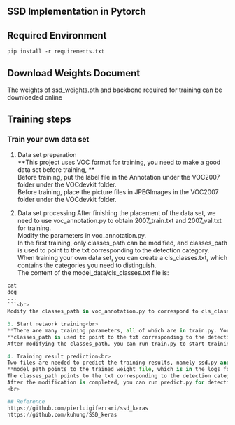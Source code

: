## SSD Implementation in Pytorch

## Required Environment
```console
pip install -r requirements.txt
```

## Download Weights Document
The weights of ssd_weights.pth and backbone required for training can be downloaded online<br>

## Training steps
### Train your own data set
1. Data set preparation<br>
**This project uses VOC format for training, you need to make a good data set before training, **<br>
Before training, put the label file in the Annotation under the VOC2007 folder under the VOCdevkit folder.<br>
Before training, place the picture files in JPEGImages in the VOC2007 folder under the VOCdevkit folder.<br>

2. Data set processing
After finishing the placement of the data set, we need to use voc_annotation.py to obtain 2007_train.txt and 2007_val.txt for training.<br>
Modify the parameters in voc_annotation.py. <br>
In the first training, only classes_path can be modified, and classes_path is used to point to the txt corresponding to the detection category.<br>
When training your own data set, you can create a cls_classes.txt, which contains the categories you need to distinguish.<br>
The content of the model_data/cls_classes.txt file is:<br>
```python
cat
dog
...
```<br>
Modify the classes_path in voc_annotation.py to correspond to cls_classes.txt, and run voc_annotation.py.

3. Start network training<br>
**There are many training parameters, all of which are in train.py. You can read the comments carefully after downloading the library. The most important part is still the classes_path in train.py. **<br>
**classes_path is used to point to the txt corresponding to the detection category, this txt is the same as the txt in voc_annotation.py! The data set for training yourself must be modified! **<br>
After modifying the classes_path, you can run train.py to start training. After training multiple epochs, the weights will be generated in the logs folder.<br>

4. Training result prediction<br>
Two files are needed to predict the training results, namely ssd.py and predict.py. Modify model_path and classes_path in ssd.py.<br>
**model_path points to the trained weight file, which is in the logs folder.<br>
The classes_path points to the txt corresponding to the detection category. **<br>
After the modification is completed, you can run predict.py for detection. After running, enter the image path to detect.<br>
<br>

## Reference
https://github.com/pierluigiferrari/ssd_keras  
https://github.com/kuhung/SSD_keras  

